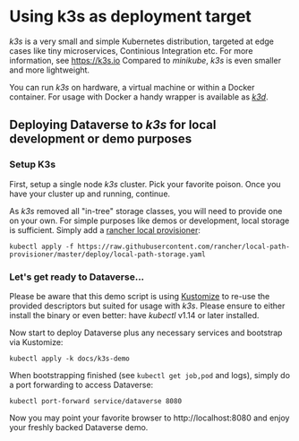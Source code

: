 # Using k3s as deployment target

*k3s* is a very small and simple Kubernetes distribution, targeted at
edge cases like tiny microservices, Continious Integration etc. For more
information, see https://k3s.io Compared to *minikube*, *k3s* is even smaller
and more lightweight.

You can run *k3s* on hardware, a virtual machine or within a Docker container.
For usage with Docker a handy wrapper is available as [*k3d*](https://github.com/rancher/k3d).

## Deploying Dataverse to *k3s* for local development or demo purposes

### Setup K3s

First, setup a single node *k3s* cluster. Pick your favorite poison. Once you
have your cluster up and running, continue.

As *k3s* removed all "in-tree" storage classes, you will need to provide
one on your own. For simple purposes like demos or development, local storage
is sufficient. Simply add a [rancher local provisioner](https://github.com/rancher/local-path-provisioner):

```
kubectl apply -f https://raw.githubusercontent.com/rancher/local-path-provisioner/master/deploy/local-path-storage.yaml
```

### Let's get ready to Dataverse...

Please be aware that this demo script is using [Kustomize](https://kustomize.io)
to re-use the provided descriptors but suited for usage with *k3s*.
Please ensure to either install the binary or even better: have *kubectl* v1.14
or later installed.

Now start to deploy Dataverse plus any necessary services and bootstrap via Kustomize:
```
kubectl apply -k docs/k3s-demo
```

When bootstrapping finished (see `kubectl get job,pod` and logs), simply do a
port forwarding to access Dataverse:
```
kubectl port-forward service/dataverse 8080
```

Now you may point your favorite browser to http://localhost:8080 and enjoy
your freshly backed Dataverse demo.
